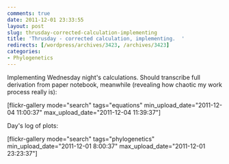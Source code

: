 ```yaml
---
comments: true
date: 2011-12-01 23:33:55
layout: post
slug: thrusday-corrected-calculation-implementing
title: 'Thrusday - corrected calculation, implementing.  '
redirects: [/wordpress/archives/3423, /archives/3423]
categories:
- Phylogenetics
---
```


Implementing Wednesday night's calculations. Should transcribe full derivation from paper notebook, meanwhile (revealing how chaotic my work process really is):

[flickr-gallery mode="search" tags="equations" min_upload_date="2011-12-04 11:00:37" max_upload_date="2011-12-04 11:39:37"]

Day's log of plots:

[flickr-gallery mode="search" tags="phylogenetics" min_upload_date="2011-12-01 8:00:37" max_upload_date="2011-12-01 23:23:37"]
